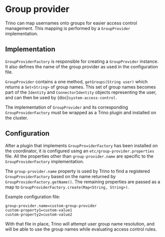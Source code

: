 # Group provider

Trino can map usernames onto groups for easier access control management.
This mapping is performed by a `GroupProvider` implementation.

## Implementation

`GroupProviderFactory` is responsible for creating a `GroupProvider` instance.
It also defines the name of the group provider as used in the configuration file.

`GroupProvider` contains a one method, `getGroups(String user)`
which returns a `Set<String>` of group names.
This set of group names becomes part of the `Identity` and `ConnectorIdentity`
objects representing the user, and can then be used by {doc}`system-access-control`.

The implementation of `GroupProvider` and its corresponding `GroupProviderFactory`
must be wrapped as a Trino plugin and installed on the cluster.

## Configuration

After a plugin that implements `GroupProviderFactory` has been installed on the coordinator,
it is configured using an `etc/group-provider.properties` file.
All the properties other than `group-provider.name` are specific to
the `GroupProviderFactory` implementation.

The `group-provider.name` property is used by Trino to find a registered
`GroupProviderFactory` based on the name returned by `GroupProviderFactory.getName()`.
The remaining properties are passed as a map to
`GroupProviderFactory.create(Map<String, String>)`.

Example configuration file:

```text
group-provider.name=custom-group-provider
custom-property1=custom-value1
custom-property2=custom-value2
```

With that file in place, Trino will attempt user group name resolution,
and will be able to use the group names while evaluating access control rules.
